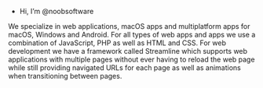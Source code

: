 -  Hi, I’m @noobsoftware

We specialize in web applications, macOS apps and multiplatform apps for macOS, Windows and Android. For all types of web apps and apps we use a combination of JavaScript, PHP as well as HTML and CSS. For web development we have a framework called Streamline which supports web applications with multiple pages without ever having to reload the web page while still providing navigated URLs for each page as well as animations when transitioning between pages. 

<!---
noobsoftware/noobsoftware is a ✨ special ✨ repository because its `README.md` (this file) appears on your GitHub profile.
You can click the Preview link to take a look at your changes.
--->
